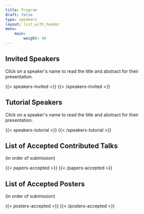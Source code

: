 ```yaml
---
title: Program
draft: false
type: speakers
layout: list_with_header
menu:
    main:
        weight: 40
---
```


<script src="https://ajax.googleapis.com/ajax/libs/jquery/3.5.1/jquery.min.js"></script>

## Invited Speakers

Click on a speaker's name to read the title and abstract for their presentation.

{{< speakers-invited >}}
{{< /speakers-invited >}}

## Tutorial Speakers
Click on a speaker's name to read the title and abstract for their presentation.

{{< speakers-tutorial >}}
{{< /speakers-tutorial >}}

## List of Accepted Contributed Talks
(in order of submission)

{{< papers-accepted >}}
{{< /papers-accepted >}}

## List of Accepted Posters
(in order of submission)

{{< posters-accepted >}}
{{< /posters-accepted >}}

<!-- ## Online event
{{< button-link label="online conference format" url="/online-conference" icon="link" target="_blank">}} -->
